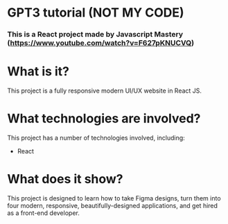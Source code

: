 # GPT3 tutorial (NOT MY CODE)

### This is a React project made by Javascript Mastery (https://www.youtube.com/watch?v=F627pKNUCVQ)

# What is it?
This project is a fully responsive modern UI/UX website in React JS.

# What technologies are involved?

This project has a number of technologies involved, including:

- React

# What does it show?
This project is designed to learn how to take Figma designs, turn them into four modern, responsive, beautifully-designed applications, and get hired as a front-end developer.
